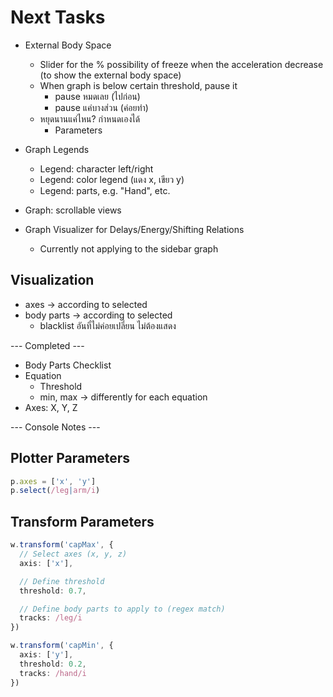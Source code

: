 # Next Tasks

- External Body Space
  - Slider for the % possibility of freeze when the acceleration decrease (to show the external body space)
  - When graph is below certain threshold, pause it
    - pause หมดเลย​ (ไปก่อน)
    - pause แค่บางส่วน (ค่อยทำ)
  - หยุดนานแค่ไหน? กำหนดเองได้
    - Parameters

- Graph Legends
  - Legend: character left/right
  - Legend: color legend (แดง x, เขียว y)
  - Legend: parts, e.g. "Hand", etc.
- Graph: scrollable views

- Graph Visualizer for Delays/Energy/Shifting Relations
  - Currently not applying to the sidebar graph

## Visualization

- axes -> according to selected
- body parts -> according to selected
  - blacklist อันที่ไม่ค่อยเปลี่ยน ไม่ต้องแสดง

--- Completed ---

- Body Parts Checklist
- Equation
  - Threshold
  - min, max -> differently for each equation
- Axes: X, Y, Z

--- Console Notes ---

## Plotter Parameters

```ts
p.axes = ['x', 'y']
p.select(/leg|arm/i)
```

## Transform Parameters

```ts
w.transform('capMax', {
  // Select axes (x, y, z)
  axis: ['x'],

  // Define threshold
  threshold: 0.7,

  // Define body parts to apply to (regex match)
  tracks: /leg/i
})

w.transform('capMin', {
  axis: ['y'],
  threshold: 0.2,
  tracks: /hand/i
})
```
